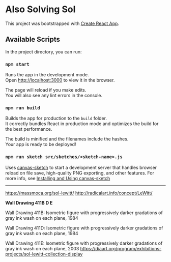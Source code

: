 # Also Solving Sol

This project was bootstrapped with [Create React App](https://github.com/facebook/create-react-app).

## Available Scripts

In the project directory, you can run:

### `npm start`

Runs the app in the development mode.<br />
Open [http://localhost:3000](http://localhost:3000) to view it in the browser.

The page will reload if you make edits.<br />
You will also see any lint errors in the console.

### `npm run build`

Builds the app for production to the `build` folder.<br />
It correctly bundles React in production mode and optimizes the build for the best performance.

The build is minified and the filenames include the hashes.<br />
Your app is ready to be deployed!

### `npm run sketch src/sketches/<sketch-name>.js`

Uses [canvas-sketch](https://github.com/mattdesl/canvas-sketch) to start a development server that handles browser reload on file save, high-quality PNG exporting, and other features. For more info, see [Installing and Using canvas-sketch](https://github.com/mattdesl/canvas-sketch/blob/master/docs/installation.md)

---

https://massmoca.org/sol-lewitt/
http://radicalart.info/concept/LeWitt/

**Wall Drawing 411B D E**

Wall Drawing 411B: Isometric figure with progressively darker gradations of gray ink wash on each plane, 1984

Wall Drawing 411D: Isometric figure with progressively darker gradations of gray ink wash on each plane, 1984

Wall Drawing 411E: Isometric figure with progressively darker gradations of gray ink wash on each plane, 2003
https://diaart.org/program/exhibitions-projects/sol-lewitt-collection-display

